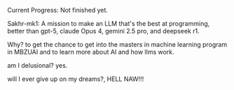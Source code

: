 Current Progress: Not finished yet.

Sakhr-mk1: A mission to make an LLM that's the best at programming, better than gpt-5, claude Opus 4, gemini 2.5 pro, and deepseek r1.

Why? to get the chance to get into the masters in machine learning program in MBZUAI and to learn more about AI and how llms work.

am I delusional? yes.

will I ever give up on my dreams?, HELL NAW!!!
